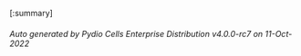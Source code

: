 








[:summary]

###### Auto generated by Pydio Cells Enterprise Distribution v4.0.0-rc7 on 11-Oct-2022
